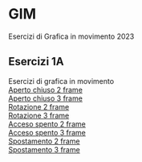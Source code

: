 # GIM
Esercizi di Grafica in movimento 2023

## Esercizi 1A
Esercizi di grafica in movimento  
[Aperto chiuso 2 frame](Esercizio_1A/aperto_chiuso_2.html)  
[Aperto chiuso 3 frame](Esercizio_1A/aperto_chiuso_3.html)   
[Rotazione 2 frame](Esercizio_1A/rotazione_2.html)   
[Rotazione 3 frame](Esercizio_1A/rotazione_3.html)  
[Acceso spento 2 frame](Esercizio_1A/acceso_spento_2.html)    
[Acceso spento 3 frame](Esercizio_1A/acceso_spento_3.html)  
[Spostamento 2 frame](Esercizio_1A/spostamento_2.html)  
[Spostamento 3 frame](Esercizio_1A/spostamento_3.html)  
